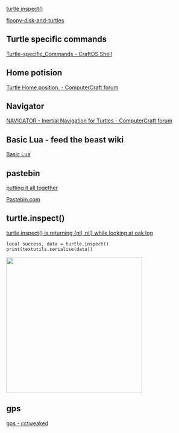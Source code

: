 [turtle.inspect()](https://computercraft.info/wiki/Turtle.inspect)

[floopy-disk-and-turtles](http://www.computercraft.info/forums2/index.php?/topic/1643-floopy-disk-and-turtles/)

## Turtle specific commands
[Turtle-specific_Commands - CraftOS Shell](https://www.computercraft.info/wiki/CraftOS_Shell#Turtle-specific_Commands)

## Home potision
[Turtle Home position. - ComputerCraft forum](https://www.computercraft.info/forums2/index.php?/topic/10426-turtle-home-position/)

## Navigator
[NAVIGATOR - Inertial Navigation for Turtles - ComputerCraft forum](https://www.computercraft.info/forums2/index.php?/topic/29798-navigator-inertial-navigation-for-turtles/)

## Basic Lua - feed the beast wiki
[Basic Lua](https://feed-the-beast.fandom.com/wiki/Basic_Lua)

## pastebin
[putting it all together](https://feed-the-beast.fandom.com/wiki/Basic_Lua#Putting_it_all_together)

[Pastebin.com](https://pastebin.com/)

## turtle.inspect()
[turtle.inspect() is returning {nil, nil} while looking at oak log](https://forums.computercraft.cc/index.php?topic=313.msg1143#msg1143)
```
local success, data = turtle.inspect()
print(textutils.serialise(data))
```
<img src="https://github.com/CoderDojo-Iyo/minecraft/assets/948237/f2ee2c42-abed-48ac-82ec-4dc63227157d" width="360px">

## gps
[gps - cctweaked](https://tweaked.cc/module/gps.html)
